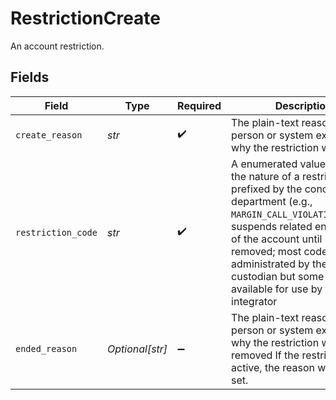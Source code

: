 # RestrictionCreate

An account restriction.


## Fields

| Field                                                                                                                                                                                                                                                                                                   | Type                                                                                                                                                                                                                                                                                                    | Required                                                                                                                                                                                                                                                                                                | Description                                                                                                                                                                                                                                                                                             | Example                                                                                                                                                                                                                                                                                                 |
| ------------------------------------------------------------------------------------------------------------------------------------------------------------------------------------------------------------------------------------------------------------------------------------------------------- | ------------------------------------------------------------------------------------------------------------------------------------------------------------------------------------------------------------------------------------------------------------------------------------------------------- | ------------------------------------------------------------------------------------------------------------------------------------------------------------------------------------------------------------------------------------------------------------------------------------------------------- | ------------------------------------------------------------------------------------------------------------------------------------------------------------------------------------------------------------------------------------------------------------------------------------------------------- | ------------------------------------------------------------------------------------------------------------------------------------------------------------------------------------------------------------------------------------------------------------------------------------------------------- |
| `create_reason`                                                                                                                                                                                                                                                                                         | *str*                                                                                                                                                                                                                                                                                                   | :heavy_check_mark:                                                                                                                                                                                                                                                                                      | The plain-text reason set by a person or system explaining why the restriction was set                                                                                                                                                                                                                  | Some reason for creating                                                                                                                                                                                                                                                                                |
| `restriction_code`                                                                                                                                                                                                                                                                                      | *str*                                                                                                                                                                                                                                                                                                   | :heavy_check_mark:                                                                                                                                                                                                                                                                                      | A enumerated value indicating the nature of a restriction; prefixed by the concerned department (e.g., `MARGIN_CALL_VIOLATION_REG_T`); suspends related entitlements of the account until it is removed; most codes are administrated by the custodian but some are available for use by the integrator | MARGIN_CALL_VIOLATION_REG_T                                                                                                                                                                                                                                                                             |
| `ended_reason`                                                                                                                                                                                                                                                                                          | *Optional[str]*                                                                                                                                                                                                                                                                                         | :heavy_minus_sign:                                                                                                                                                                                                                                                                                      | The plain-text reason set by a person or system explaining why the restriction was removed If the restriction is active, the reason will not be set.                                                                                                                                                    | Some reason for removing                                                                                                                                                                                                                                                                                |